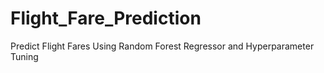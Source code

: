 # Flight_Fare_Prediction
Predict Flight Fares Using Random Forest Regressor and Hyperparameter Tuning
